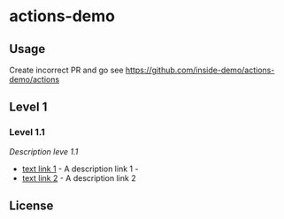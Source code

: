# actions-demo

## Usage
 Create incorrect PR and go see https://github.com/inside-demo/actions-demo/actions

<!-- md-parser-start -->
## Level 1

### Level 1.1

*Description leve 1.1*

- [text link 1](https://url-link-1) - A description link 1 -
- [text link 2](https://url-link-2) - A description link 2
<!-- md-parser-end -->

## License
